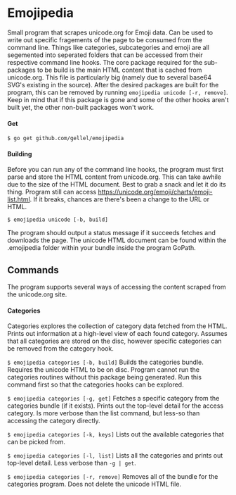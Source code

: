 # Emojipedia

Small program that scrapes unicode.org for Emoji data. Can be used to write out specific fragements of the page to be consumed from the command line. Things like categories, subcategories and emoji are all segemented into seperated folders that can be accessed from their respective command line hooks. The core package required for the sub-packages to be build is the main HTML content that is cached from unicode.org. This file is particularly big (namely due to several base64 SVG's existing in the source). After the desired packages are built for the program, this can be removed by running `emojipedia unicode [-r, remove]`. Keep in mind that if this package is gone and some of the other hooks aren't built yet, the other non-built packages won't work.

#### Get

`$ go get github.com/gellel/emojipedia`

#### Building

Before you can run any of the command line hooks, the program must first parse and store the HTML content from unicode.org. This can take awhile due to the size of the HTML document. Best to grab a snack and let it do its thing. Program still can access https://unicode.org/emoji/charts/emoji-list.html. If it breaks, chances are there's been a change to the URL or HTML.

`$ emojipedia unicode [-b, build]`

The program should output a status message if it succeeds fetches and downloads the page. The unicode HTML document can be found within the .emojipedia folder within your bundle inside the program GoPath. 

## Commands
The program supports several ways of accessing the content scraped from the unicode.org site. 

#### Categories
Categories explores the collection of category data fetched from the HTML. Prints out information at a high-level view of each found category. Assumes that all categories are stored on the disc, however specific categories can be removed from the category hook.
 
```$ emojipedia categories [-b, build]```
Builds the categories bundle. Requires the unicode HTML to be on disc. Program cannot run the categories routines without this package being generated. Run this command first so that the categories hooks can be explored.

```$ emojipedia categories [-g, get]```
Fetches a specific category from the categories bundle (if it exists). Prints out the top-level detail for the access category. Is more verbose than the list command, but less-so than accessing the category directly. 

```$ emojipedia categories [-k, keys]```
Lists out the available categories that can be picked from.

```$ emojipedia categories [-l, list]```
Lists all the categories and prints out top-level detail. Less verbose than `-g | get`.

```$ emojipedia categories [-r, remove]```
Removes all of the bundle for the categories program. Does not delete the unicode HTML file.
